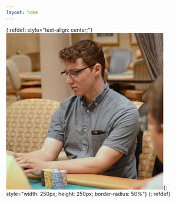 ```yaml
---
layout: home
---
```


{:refdef: style="text-align: center;"}
![me](/assets/img/headshot.jpeg){: style="width: 250px; height: 250px; border-radius: 50%"}
{: refdef}
